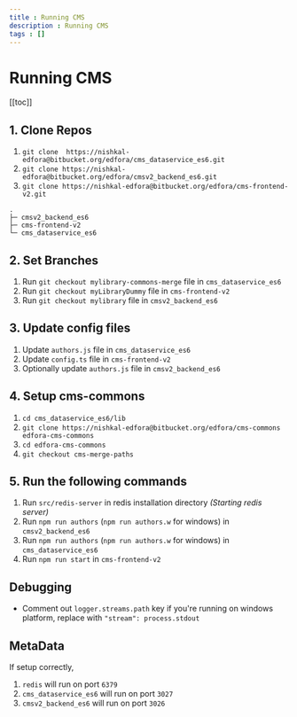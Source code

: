 ```yaml
---
title : Running CMS
description : Running CMS
tags : []
---
```


# Running CMS

[[toc]]

## 1. Clone Repos
1. `git clone  https://nishkal-edfora@bitbucket.org/edfora/cms_dataservice_es6.git`
2. `git clone https://nishkal-edfora@bitbucket.org/edfora/cmsv2_backend_es6.git`
3. `git clone https://nishkal-edfora@bitbucket.org/edfora/cms-frontend-v2.git`

```
.
├─ cmsv2_backend_es6
├─ cms-frontend-v2
└─ cms_dataservice_es6
```

## 2. Set Branches
1. Run `git checkout mylibrary-commons-merge` file in `cms_dataservice_es6`
2. Run `git checkout myLibraryDummy` file in `cms-frontend-v2`
3. Run `git checkout mylibrary` file in `cmsv2_backend_es6`

## 3. Update config files
1. Update `authors.js` file in `cms_dataservice_es6`
2. Update `config.ts` file in `cms-frontend-v2`
3. Optionally update `authors.js` file in `cmsv2_backend_es6`

## 4. Setup cms-commons
1. `cd cms_dataservice_es6/lib`
2. `git clone https://nishkal-edfora@bitbucket.org/edfora/cms-commons edfora-cms-commons`
3. `cd edfora-cms-commons`
4. `git checkout cms-merge-paths`

## 5. Run the following commands
1. Run `src/redis-server` in redis installation directory _(Starting redis server)_
2. Run `npm run authors` (`npm run authors.w` for windows) in `cmsv2_backend_es6`
3. Run `npm run authors` (`npm run authors.w` for windows) in `cms_dataservice_es6`
4. Run `npm run start` in `cms-frontend-v2`

## Debugging
* Comment out `logger.streams.path` key if you're running on windows platform, replace with `"stream": process.stdout`

## MetaData
If setup correctly, 
1. `redis` will run on port `6379`
2. `cms_dataservice_es6` will run on port `3027`
3. `cmsv2_backend_es6` will run on port `3026`
